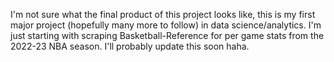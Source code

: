 I'm not sure what the final product of this project looks like, this is my first major project (hopefully many more to follow) in data science/analytics.
I'm just starting with scraping Basketball-Reference for per game stats from the 2022-23 NBA season. I'll probably update this soon haha.

